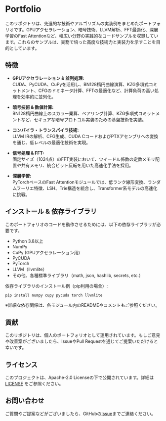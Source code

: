 # Portfolio

このリポジトリは、先進的な技術やアルゴリズムの実装例をまとめたポートフォリオです。GPUアクセラレーション、暗号技術、LLVM解析、FFT最適化、深層学習のFast Attentionなど、幅広い分野の実践的なコードサンプルを収録しています。これらのサンプルは、実務で培った高度な技術力と実装力を示すことを目的としています。

## 特徴

- **GPUアクセラレーション & 並列処理:**  
  CUDA、PyCUDA、CuPyを活用し、BN128楕円曲線演算、KZG多項式コミットメント、CFGのドミネータ計算、FFTの最適化など、計算負荷の高い処理を効率的に並列化。

- **暗号技術 & 数値計算:**  
  BN128楕円曲線上のスカラー乗算、ペアリング計算、KZG多項式コミットメントなど、セキュアな暗号プロトコル実装のための基盤技術を実装。

- **コンパイラ・トランスパイラ技術:**  
  LLVM IRの解析、CFG生成、CUDA CコードおよびPTXアセンブリへの変換を通じ、低レベルの最適化技術を実現。

- **信号処理 & FFT:**  
  固定サイズ（1024点）のFFT実装において、ツイードル係数の定数メモリ配置や共有メモリ、統合ビット反転を用いた高速化手法を採用。

- **深層学習:**  
  PyTorchベースのFast Attentionモジュールでは、低ランク線形変換、ランダムフーリエ特徴、LSH、Trie構造を統合し、Transformer系モデルの高速化に挑戦。

## インストール & 依存ライブラリ

このポートフォリオのコードを動作させるためには、以下の依存ライブラリが必要です。

- Python 3.8以上
- NumPy
- CuPy (GPUアクセラレーション用)
- PyCUDA
- PyTorch
- LLVM（llvmlite）
- その他、各種標準ライブラリ（math, json, hashlib, secrets, etc.）

依存ライブラリのインストール例（pip利用の場合）:

```bash
pip install numpy cupy pycuda torch llvmlite
```

※詳細な依存関係は、各モジュール内のREADMEやコメントもご参照ください。


## 貢献

このリポジトリは、個人のポートフォリオとして運用されています。もしご意見や改善案がございましたら、IssueやPull Requestを通じてご提案いただけると幸いです。

## ライセンス

このプロジェクトは、Apache-2.0 Licenseの下で公開されています。詳細は [LICENSE](./LICENSE) をご参照ください。

## お問い合わせ

ご質問やご提案などがございましたら、GitHubの[Issue](https://github.com/elysia090/Portfolio/issues)までご連絡ください。


